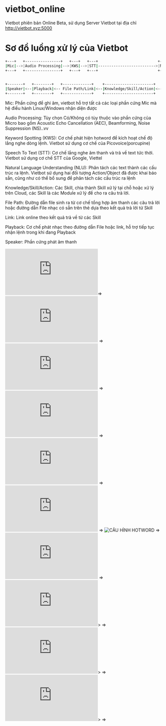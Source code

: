 # vietbot_online
Vietbot phiên bản Online Beta, sử dụng Server Vietbot tại địa chỉ http://vietbot.xyz:5000

# Sơ đồ luồng xử lý của Vietbot

```sh
+---+   +----------------+   +---+   +---+                           +---+
|Mic|-->|Audio Processing|-->|KWS|-->|STT|-------------------------->|NLU|
+---+   +----------------+   +---+   +---+                           +-+-+
                                                                       |
                                                                       |
+-------+   +--------+   +-------------+    +----------------------+   |
|Speaker|<--|Playback|<-- File Path/Link|<--|Knowledge/Skill/Action|<--+
+-------+   +--------+   +-------------+    +----------------------+

```
Mic: Phần cứng để ghi âm, vietbot hỗ trợ tất cả các loại phần cứng Mic mà hệ điều hành Linux/Windows nhận diện được

Audio Processing: Tùy chọn Có/Không có tùy thuộc vào phần cứng của Micro bao gồm Acoustic Echo Cancellation (AEC), Beamforming, Noise Suppression (NS)..vv 

Keyword Spotting (KWS): Cơ chế phát hiện hotword để kích hoạt chế độ lắng nghe dòng lệnh. Vietbot sử dụng cơ chế của Picovoice(porcupine)

Speech To Text (STT): Cơ chế lắng nghe âm thanh và trả về text tức thời. Vietbot sử dụng cơ chế STT của Google, Viettel

Natural Language Understanding (NLU): Phân tách các text thành các cấu trúc ra lệnh. Vietbot sử dụng hai đối tượng Action/Object đã được khai báo sẵn, cũng như có thể bổ sung để phân tách các cấu trúc ra lệnh

Knowledge/Skill/Action: Các Skill, chia thành Skill xử lý tại chỗ hoặc xử lý trên Cloud, các Skill là các Module xử lý để cho ra câu trả lời.

File Path: Đường dẫn file sinh ra từ cơ chế tổng hợp âm thanh các câu trả lời hoặc đường dẫn File nhạc có sẵn trên thẻ dựa theo kết quả trả lời từ Skill

Link: Link online theo kết quả trả về từ các Skill

Playback: Cơ chế phát nhạc theo đường dẫn File hoặc link, hỗ trợ tiếp tục nhận lệnh trong khi đang Playback

Speaker: Phần cứng phát âm thanh

![DANH SÁCH PHẦN CỨNG TƯƠNG THÍCH](https://github.com/phanmemkhoinghiep/vietbot_online/blob/beta/00_hardware_compatibility_list.md)=>
![ĐỘ PHẦN CỨNG](https://github.com/phanmemkhoinghiep/vietbot_online/blob/beta/01_hardware_diy_guide.md) =>
![FLASH THẺ NHỚ](https://github.com/phanmemkhoinghiep/vietbot_online/blob/beta/021_software_enviroment_installation_guide.md) => 
![CÀI MỚI TỪ ĐẦU](https://github.com/phanmemkhoinghiep/vietbot_online/blob/beta/022_software_enviroment_installation_guide.md) => 
![CÀI ĐẶT, CẬP NHẬT PHẦN MỀM](https://github.com/phanmemkhoinghiep/vietbot_online/blob/beta/03_software_install_update_guide.md) => 
![CẤU HÌNH STT VÀ TTS](https://github.com/phanmemkhoinghiep/vietbot_online/blob/beta/04_stt_and_tts_configuration_guide.md) => 
![CẤU HÌNH HOTWORD](https://github.com/phanmemkhoinghiep/vietbot_online/blob/beta/05_hotword_configuration.guide) =>
![CÁCH CHẠY](https://github.com/phanmemkhoinghiep/vietbot_online/blob/beta/06_running_guide.md) =>
![WIFI-CONNECT](https://github.com/phanmemkhoinghiep/vietbot_online/blob/beta/08_auto_wifi-connect.md)> =>
![LOA TTS](https://github.com/phanmemkhoinghiep/vietbot_online/blob/beta/09_real_time_tts.md)> =>
![ĐIỀU KHIỂN HASS](https://github.com/phanmemkhoinghiep/vietbot_online/blob/beta/12_homeassistant_configuration_guide.md)> =>

